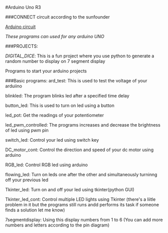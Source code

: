 #Arduino Uno R3

###CONNECT circuit according to the sunfounder 

[Arduino circuit](https://www.sunfounder.com/learn/category/Super-Kit-V2-0-for-Arduino.html)

*These programs can used for any arduino UNO*

###PROJECTS:

*DIGITAL_DICE*:
This is a fun project where you use python to generate a random number to display on 7 segment display

Programs to start your arduino projects 

###Basic programs:
ard_test:
This is used to test the voltage of your arduiino

blinkled:
The program blinks led after a specified time delay

button_led:
This is used to turn on led using a button

led_pot:
Get the readings of your potentiometer 

led_pwm_controlled:
The programs increases and decrease the brightness of led using pwm pin

switch_led:
Control your led using switch key

DC_motor_cont:
Control the direction and speed of your dc motor using arduino

RGB_led:
Control RGB led using arduino 

flowing_led:
Turn on leds one after the other and simultaneously turninng off your previous led

Tkinter_led:
Turn on and off your led using tkinter(python GUI)

Tkinter_led_cont:
Control multiple LED lights using Tkinter 
(there's a liitle problem in it but the programs still runs andd performs its task if someone finds a solution let me know)

7segmentdisplay:
Using this display numbers from 1 to 6
(You can add more numbers and letters according to the pin diagram)

